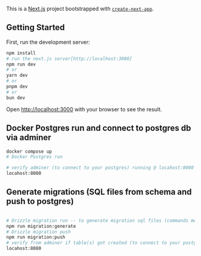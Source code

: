 This is a [Next.js](https://nextjs.org/) project bootstrapped with [`create-next-app`](https://github.com/vercel/next.js/tree/canary/packages/create-next-app).

## Getting Started

First, run the development server:

```bash
npm install 
# run the next.js server[http://localhost:3000]
npm run dev
# or
yarn dev
# or
pnpm dev
# or
bun dev
```

Open [http://localhost:3000](http://localhost:3000) with your browser to see the result.

## Docker Postgres run and connect to postgres db via adminer

```bash
docker compose up
# Docker Postgres run

# verify adminer (to connect to your postgres) running @ locahost:8080
locahost:8080
```
## Generate migrations (SQL files from schema and push to postgres)
```bash

# Drizzle migration run -- to generate migration sql files (commands mentioned in package.json under scripts)
npm run migration:generate
# Drizzle migration push
npm run migration:push
# verify from adminer if table(s) got created (to connect to your postgres) running @ 
locahost:8080
```
